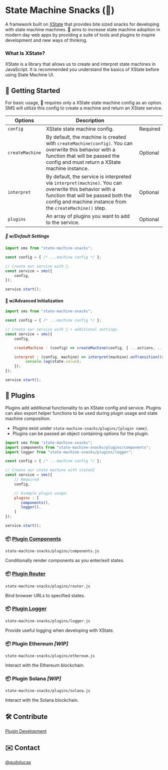 # State Machine Snacks (🍕)
A framework built on [XState](https://xstate.js.org/docs/about/concepts.html) that provides bite sized snacks for developing with state machine machines. 🍕 aims to increase state machine adoption in modern day web apps by providing a suite of tools and plugins to inspire development and new ways of thinking.

### What Is XState?
XState is a library that allows us to create and interpret state machines in JavaScript. It is recommended you understand the basics of XState before using State Machine UI. 

## 🚀 Getting Started 
For basic usage, 🍕 requires only a XState state machine config as an option. SMS will utilize this config to create a machine and return an XState service.

| Options     | Description  |              |
| ----------- | -----------  | -----------  | 
| `config`  | XState state machine config. | Required
| `createMachine` | By default, the machine is created with `createMachine(config)`. You can overwrite this behavior with a function that will be passed the config and must return a XState machine instance. | Optional
| `interpret` | By default, the service is interpreted via `interpret(machine)`. You can overwrite this behavior with a function that will be passed both the config and machine instance from the `createMachine()` step. | Optional
| `plugins` | An array of plugins you want to add to the service. | Optional

##### 🍕 w/Default Settings
```javascript
import sms from "state-machine-snacks";

const config = { /* ...machine config */ };

// Create our service with 🍕.
const service = sms({
    config,
});

service.start();
```

#### 🍕 w/Advanced Initialization
```javascript
import sms from "state-machine-snacks";

const config = { /* ...machine config */ };

// Create our service with 🍕 + additional settings.
const service = sms({
    config,

    createMachine : (config) => createMachine(config, { ...actions, ...services }),

    interpret : (config, machine) => interpret(machine).onTransition((state) => {
         console.log(state.value);
    });
});

service.start();
```

## 🔌 Plugins
Plugins add additional functionality to an XState config and service. Plugins can also export helper functions to be used during plugin usage and state machine composition.
- Plugins exist under `state-machine-snacks/plugins/[plugin name]`.
- Plugins can be passed an object containing options for the plugin. 

```javascript
import sms from "state-machine-snacks";
import components from "state-machine-snacks/plugins/components";
import logger from "state-machine-snacks/plugins/logger";

const config = { /* ...machine config */ };

// Create our state machine with stateUI
const service = sms({
    // Required
    config,

    // Example plugin usage:
    plugins : [
       components(),
       logger(),
    ]
});

service.start();
```

### 📦 [Plugin Components](/docs/plugins/components.md)

`state-machine-snacks/plugins/components.js`

Conditionally render components as you enter/exit states.


### 📦 [Plugin Router](/docs/plugins/components.md)

`state-machine-snacks/plugins/router.js`

Bind browser URLs to specified states.

### 📦 [Plugin Logger](/docs/plugins/logger.md)

`state-machine-snacks/plugins/logger.js`

Provide useful logging when developing with XState. 

### 📦 Plugin Ethereum *[WIP]*

`state-machine-snacks/plugins/ethereum.js`

Interact with the Ethereum blockchain.

### 📦 Plugin Solana *[WIP]*

`state-machine-snacks/plugins/solana.js`

Interact with the Solana blockchain.  

## 🛠 Contribute 
[Plugin Development](/docs/plugin-development.md)

## ✉️ Contact
[@qudolucas](https://twitter.com/qudolucas)
